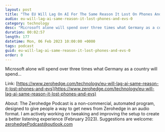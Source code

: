 ```yaml
---
layout: post
title: "The EU Will Lag On AI For The Same Reason It Lost On Phones And EVs"
audio: eu-will-lag-ai-same-reason-it-lost-phones-and-evs-0
category: technology
desc: "Microsoft alone will spend over three times what Germany as a country will spend..."
duration: 00:02:57
length: 177
datetime: Mon, 06 Feb 2023 10:00:00 +0000
tags: podcast
guid: eu-will-lag-ai-same-reason-it-lost-phones-and-evs-0
order: 0
---
```

Microsoft alone will spend over three times what Germany as a country will spend...

Link: [https://www.zerohedge.com/technology/eu-will-lag-ai-same-reason-it-lost-phones-and-evs](https://www.zerohedge.com/technology/eu-will-lag-ai-same-reason-it-lost-phones-and-evs)

About: The Zerohedge Podcast is a non-commercial, automated program, designed to give people a way to get news from Zerohedge in an audio format.  I am actively working on tweaking and improving the setup to create a better listening experience (February 2023).  Suggestions are welcome: [zerohedgePodcast@outlook.com](mailto:zerohedgePodcast@outlook.com)